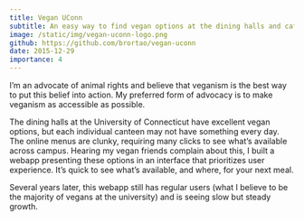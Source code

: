 ```yaml
---
title: Vegan UConn
subtitle: An easy way to find vegan options at the dining halls and cafés at the University of Connecticut.
image: /static/img/vegan-uconn-logo.png
github: https://github.com/brortao/vegan-uconn
date: 2015-12-29
importance: 4
---
```


I’m an advocate of animal rights and believe that veganism is the best way to put this belief into action. My preferred form of advocacy is to make veganism as accessible as possible.

The dining halls at the University of Connecticut have excellent vegan options, but each individual canteen may not have something every day. The online menus are clunky, requiring many clicks to see what’s available across campus. Hearing my vegan friends complain about this, I built a webapp presenting these options in an interface that prioritizes user experience. It’s quick to see what’s available, and where, for your next meal.

Several years later, this webapp still has regular users (what I believe to be the majority of vegans at the university) and is seeing slow but steady growth.
